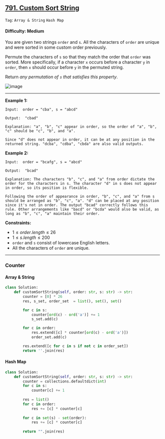 ## [791. Custom Sort String](https://leetcode.com/problems/custom-sort-string)

```Tag```: ```Array & String``` ```Hash Map```

#### Difficulty: Medium

You are given two strings ```order``` and ```s```. All the characters of ```order``` are unique and were sorted in some custom order previously.

Permute the characters of ```s``` so that they match the order that ```order``` was sorted. More specifically, if a character ```x``` occurs before a character ```y``` in ```order```, then ```x``` should occur before ```y``` in the permuted string.

Return _any permutation of ```s``` that satisfies this property_.

![image](https://github.com/quananhle/Python/assets/35042430/87807a08-1288-48e6-8112-760099eb06cd)

---

__Example 1:__
```
Input:  order = "cba", s = "abcd" 

Output:  "cbad" 

Explanation: "a", "b", "c" appear in order, so the order of "a", "b", "c" should be "c", "b", and "a".

Since "d" does not appear in order, it can be at any position in the returned string. "dcba", "cdba", "cbda" are also valid outputs.
```

__Example 2:__
```
Input:  order = "bcafg", s = "abcd" 

Output:  "bcad" 

Explanation: The characters "b", "c", and "a" from order dictate the order for the characters in s. The character "d" in s does not appear in order, so its position is flexible.

Following the order of appearance in order, "b", "c", and "a" from s should be arranged as "b", "c", "a". "d" can be placed at any position since it's not in order. The output "bcad" correctly follows this rule. Other arrangements like "bacd" or "bcda" would also be valid, as long as "b", "c", "a" maintain their order.
```


__Constraints:__

- $1 \le order.length \le 26$
- $1 \le s.length \le 200$
- ```order``` and ```s``` consist of lowercase English letters.
- All the characters of ```order``` are unique.

---

### Counter

#### Array & String

```Python
class Solution:
    def customSortString(self, order: str, s: str) -> str:
        counter = [0] * 26
        res, s_set, order_set  = list(), set(), set()

        for c in s:
            counter[ord(c) - ord('a')] += 1
            s_set.add(c)

        for c in order:
            res.extend([c] * counter[ord(c) - ord('a')])
            order_set.add(c)

        res.extend([c for c in s if not c in order_set])
        return ''.join(res)
```

#### Hash Map

```Python
class Solution:
    def customSortString(self, order: str, s: str) -> str:
        counter = collections.defaultdict(int)
        for c in s:
            counter[c] += 1
        
        res = list()
        for c in order:
            res += [c] * counter[c]
        
        for c in set(s) - set(order):
            res += [c] * counter[c]
        
        return "".join(res)
```
